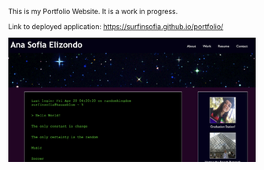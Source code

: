 This is my Portfolio Website.
It is a work in progress.

Link to deployed application:
https://surfinsofia.github.io/portfolio/



![screenshot](assets/screenshot.png)